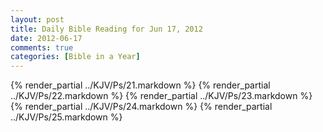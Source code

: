 ```yaml
---
layout: post
title: Daily Bible Reading for Jun 17, 2012
date: 2012-06-17
comments: true
categories: [Bible in a Year]
---
```

{% render_partial ../KJV/Ps/21.markdown %}
{% render_partial ../KJV/Ps/22.markdown %}
{% render_partial ../KJV/Ps/23.markdown %}
{% render_partial ../KJV/Ps/24.markdown %}
{% render_partial ../KJV/Ps/25.markdown %}
